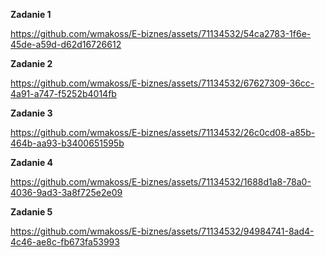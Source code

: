 
**Zadanie 1**

https://github.com/wmakoss/E-biznes/assets/71134532/54ca2783-1f6e-45de-a59d-d62d16726612

**Zadanie 2**

https://github.com/wmakoss/E-biznes/assets/71134532/67627309-36cc-4a91-a747-f5252b4014fb

**Zadanie 3**

https://github.com/wmakoss/E-biznes/assets/71134532/26c0cd08-a85b-464b-aa93-b3400651595b

**Zadanie 4**

https://github.com/wmakoss/E-biznes/assets/71134532/1688d1a8-78a0-4036-9ad3-3a8f725e2e09

**Zadanie 5**

https://github.com/wmakoss/E-biznes/assets/71134532/94984741-8ad4-4c46-ae8c-fb673fa53993
